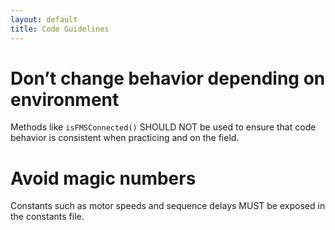 ```yaml
---
layout: default
title: Code Guidelines
---
```


# Don’t change behavior depending on environment

Methods like `isFMSConnected()` SHOULD NOT be used to ensure that code behavior is consistent when practicing and on the field.

# Avoid magic numbers

Constants such as motor speeds and sequence delays MUST be exposed in the constants file.
